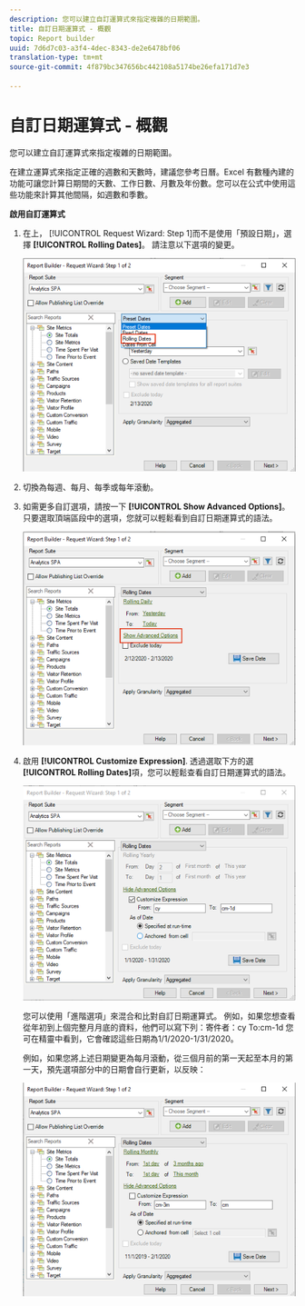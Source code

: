 ```yaml
---
description: 您可以建立自訂運算式來指定複雜的日期範圍。
title: 自訂日期運算式 - 概觀
topic: Report builder
uuid: 7d6d7c03-a3f4-4dec-8343-de2e6478bf06
translation-type: tm+mt
source-git-commit: 4f879bc347656bc442108a5174be26efa171d7e3

---
```



# 自訂日期運算式 - 概觀

您可以建立自訂運算式來指定複雜的日期範圍。

在建立運算式來指定正確的週數和天數時，建議您參考日曆。Excel 有數種內建的功能可讓您計算日期間的天數、工作日數、月數及年份數。您可以在公式中使用這些功能來計算其他間隔，如週數和季數。

**啟用自訂運算式**

1. 在上， [!UICONTROL Request Wizard: Step 1]而不是使用「預設日期」，選擇 **[!UICONTROL Rolling Dates]**。 請注意以下選項的變更。

   ![](assets/rolldates1.png)

1. 切換為每週、每月、每季或每年滾動。
1. 如需更多自訂選項，請按一下 **[!UICONTROL Show Advanced Options]**。 只要選取頂端區段中的選項，您就可以輕鬆看到自訂日期運算式的語法。

   ![](assets/rolldates2.png)

1. 啟用 **[!UICONTROL Customize Expression]**. 透過選取下方的選 **[!UICONTROL Rolling Dates]**&#x200B;項，您可以輕鬆查看自訂日期運算式的語法。

   ![](assets/rolldatesfor5.png)

   您可以使用「進階選項」來混合和比對自訂日期運算式。 例如，如果您想查看從年初到上個完整月月底的資料，他們可以寫下列：寄件者：cy To:cm-1d 您可在精靈中看到，它會確認這些日期為1/1/2020-1/31/2020。

   例如，如果您將上述日期變更為每月滾動，從三個月前的第一天起至本月的第一天，預先選項部分中的日期會自行更新，以反映：

   ![](assets/rolldatesfor3.png)

